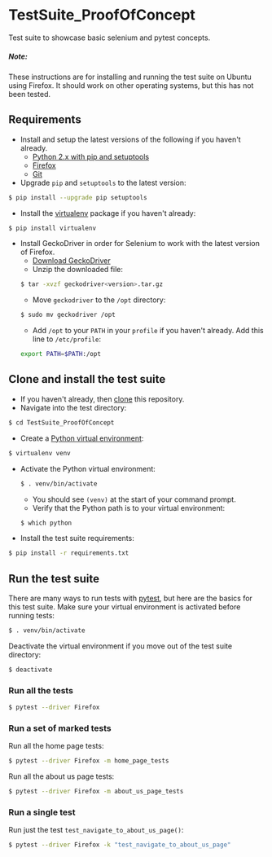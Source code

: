 # TestSuite_ProofOfConcept
Test suite to showcase basic selenium and pytest concepts.

##### Note:
These instructions are for installing and running the test suite on Ubuntu using
Firefox.  It should work on other operating systems, but this has not been
tested.

## Requirements
* Install and setup the latest versions of the following if you haven't
already.
    * [Python 2.x with pip and setuptools](https://www.python.org/downloads/)
    * [Firefox](https://www.mozilla.org/en-US/firefox/new/)
    * [Git](https://help.github.com/articles/set-up-git/)
* Upgrade `pip` and `setuptools` to the latest version:
```bash
$ pip install --upgrade pip setuptools
```
* Install the [virtualenv](https://virtualenv.pypa.io/en/stable/) package if
you haven't already:
```bash
$ pip install virtualenv
```
* Install GeckoDriver in order for Selenium to work with the latest version of
Firefox.
    * [Download GeckoDriver](https://github.com/mozilla/geckodriver/releases)
    * Unzip the downloaded file:
    ```bash
    $ tar -xvzf geckodriver<version>.tar.gz
    ```
    * Move `geckodriver` to the `/opt` directory:
    ```bash
    $ sudo mv geckodriver /opt
    ```
    * Add `/opt` to your `PATH` in your `profile` if you haven't already.  Add
    this line to `/etc/profile`:
    ```bash
    export PATH=$PATH:/opt
    ```

## Clone and install the test suite
* If you haven't already, then
[clone](https://help.github.com/articles/cloning-a-repository/) this repository.
* Navigate into the test directory:
```bash
$ cd TestSuite_ProofOfConcept
```
* Create a [Python virtual environment](https://virtualenv.pypa.io/en/stable/):
```bash
$ virtualenv venv
```
* Activate the Python virtual environment:
    ```bash
    $ . venv/bin/activate
    ```
    * You should see `(venv)` at the start of your command prompt.
    * Verify that the Python path is to your virtual environment:
    ```bash
    $ which python
    ```
* Install the test suite requirements:
```bash
$ pip install -r requirements.txt
```

## Run the test suite
There are many ways to run tests with
[pytest](http://doc.pytest.org/en/latest/contents.html), but here are the basics
for this test suite.  Make sure your virtual environment is activated before
running tests:
```bash
$ . venv/bin/activate
```
Deactivate the virtual environment if you move out of the test suite directory:
```bash
$ deactivate 
```

### Run all the tests
```bash
$ pytest --driver Firefox
```

### Run a set of marked tests
Run all the home page tests:
```bash
$ pytest --driver Firefox -m home_page_tests
```
Run all the about us page tests:
```bash
$ pytest --driver Firefox -m about_us_page_tests
```

### Run a single test
Run just the test `test_navigate_to_about_us_page()`:
```bash
$ pytest --driver Firefox -k "test_navigate_to_about_us_page"
```
